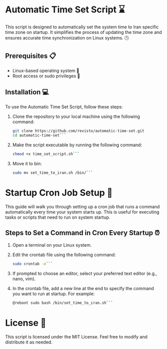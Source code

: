 # Automatic Time Set Script ⌛️

This script is designed to automatically set the system time to Iran specific time zone on startup. 
It simplifies the process of updating the time zone and ensures accurate time synchronization on Linux systems. 🕒

## Prerequisites 📋

- Linux-based operating system 🐧
- Root access or sudo privileges 🔑


## Installation 💻

To use the Automatic Time Set Script, follow these steps:

1. Clone the repository to your local machine using the following command:

   ```bash
   git clone https://github.com/revisto/automatic-time-set.git
   cd automatic-time-set```


2. Make the script executable by running the following command:

   ```bash
   chmod +x time_set_script.sh```

3. Move it to bin:

   ```bash
   sudo mv set_time_to_iran.sh /bin/```

# Startup Cron Job Setup 🚀

This guide will walk you through setting up a cron job that runs a command automatically every time your system starts up. This is useful for executing tasks or scripts that need to run on system startup.

## Steps to Set a Command in Cron Every Startup ⏰

1. Open a terminal on your Linux system.

2. Edit the crontab file using the following command:

   ```bash
   sudo crontab -e```

3. If prompted to choose an editor, select your preferred text editor (e.g., nano, vim).

4. In the crontab file, add a new line at the end to specify the command you want to run at startup. For example:

   ```bash
   @reboot sudo bash /bin/set_time_to_iran.sh```

# License 📄
This script is licensed under the MIT License. Feel free to modify and distribute it as needed.